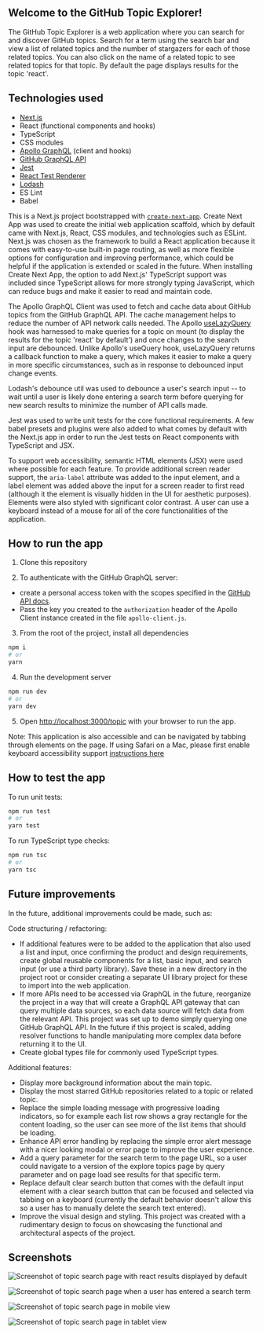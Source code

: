## Welcome to the GitHub Topic Explorer!

The GitHub Topic Explorer is a web application where you can search for and discover GitHub topics. Search for a term using the search bar and view a list of related topics and the number of stargazers for each of those related topics. You can also click on the name of a related topic to see related topics for that topic. By default the page displays results for the topic 'react'.

## Technologies used

- [Next.js](https://nextjs.org/)
- React (functional components and hooks)
- TypeScript
- CSS modules
- [Apollo GraphQL](https://www.apollographql.com/) (client and hooks)
- [GitHub GraphQL API](https://docs.github.com/en/graphql/guides/forming-calls-with-graphql#the-graphql-endpoint)
- [Jest](https://jestjs.io/)
- [React Test Renderer](https://reactjs.org/docs/test-renderer.html)
- [Lodash](https://lodash.com/)
- ES Lint
- Babel

This is a Next.js project bootstrapped with [`create-next-app`](https://github.com/vercel/next.js/tree/canary/packages/create-next-app). Create Next App was used to create the initial web application scaffold, which by default came with Next.js, React, CSS modules, and technologies such as ESLint. Next.js was chosen as the framework to build a React application because it comes with easy-to-use built-in page routing, as well as more flexible options for configuration and improving performance, which could be helpful if the application is extended or scaled in the future. When installing Create Next App, the option to add Next.js' TypeScript support was included since TypeScript allows for more strongly typing JavaScript, which can reduce bugs and make it easier to read and maintain code.

The Apollo GraphQL Client was used to fetch and cache data about GitHub topics from the GitHub GraphQL API. The cache management helps to reduce the number of API network calls needed. The Apollo [useLazyQuery](https://www.apollographql.com/docs/react/data/queries/#manual-execution-with-uselazyquery) hook was harnessed to make queries for a topic on mount (to display the results for the topic 'react' by default') and once changes to the search input are debounced. Unlike Apollo's useQuery hook, useLazyQuery returns a callback function to make a query, which makes it easier to make a query in more specific circumstances, such as in response to debounced input change events.

Lodash's debounce util was used to debounce a user's search input -- to wait until a user is likely done entering a search term before querying for new search results to minimize the number of API calls made.

Jest was used to write unit tests for the core functional requirements. A few babel presets and plugins were also added to what comes by default with the Next.js app in order to run the Jest tests on React components with TypeScript and JSX.

To support web accessibility, semantic HTML elements (JSX) were used where possible for each feature. To provide additional screen reader support, the `aria-label` attribute was added to the input element, and a label element was added above the input for a screen reader to first read (although it the element is visually hidden in the UI for aesthetic purposes). Elements were also styled with significant color contrast. A user can use a keyboard instead of a mouse for all of the core functionalities of the application.

## How to run the app

1. Clone this repository

2. To authenticate with the GitHub GraphQL server:

- create a personal access token with the scopes specified in the [GitHub API docs](https://docs.github.com/en/graphql/guides/forming-calls-with-graphql#authenticating-with-graphql).
- Pass the key you created to the `authorization` header of the Apollo Client instance created in the file `apollo-client.js`.

3. From the root of the project, install all dependencies

```bash
npm i
# or
yarn
```

4. Run the development server

```bash
npm run dev
# or
yarn dev
```

5. Open [http://localhost:3000/topic](http://localhost:3000/topic) with your browser to run the app.

Note: This application is also accessible and can be navigated by tabbing through elements on the page. If using Safari on a Mac, please first enable keyboard accessibility support [instructions here](https://dequeuniversity.com/mac/keyboard-access-mac)

## How to test the app

To run unit tests:

```bash
npm run test
# or
yarn test
```

To run TypeScript type checks:

```bash
npm run tsc
# or
yarn tsc
```

## Future improvements

In the future, additional improvements could be made, such as:

Code structuring / refactoring:

- If additional features were to be added to the application that also used a list and input, once confirming the product and design requirements, create global reusable components for a list, basic input, and search input (or use a third party library). Save these in a new directory in the project root or consider creating a separate UI library project for these to import into the web application.
- If more APIs need to be accessed via GraphQL in the future, reorganize the project in a way that will create a GraphQL API gateway that can query multiple data sources, so each data source will fetch data from the relevant API. This project was set up to demo simply querying one GitHub GraphQL API. In the future if this project is scaled, adding resolver functions to handle manipulating more complex data before returning it to the UI.
- Create global types file for commonly used TypeScript types.

Additional features:

- Display more background information about the main topic.
- Display the most starred GitHub repositories related to a topic or related topic.
- Replace the simple loading message with progressive loading indicators, so for example each list row shows a gray rectangle for the content loading, so the user can see more of the list items that should be loading.
- Enhance API error handling by replacing the simple error alert message with a nicer looking modal or error page to improve the user experience.
- Add a query parameter for the search term to the page URL, so a user could navigate to a version of the explore topics page by query parameter and on page load see results for that specific term.
- Replace default clear search button that comes with the default input element with a clear search button that can be focused and selected via tabbing on a keyboard (currently the default behavior doesn't allow this so a user has to manually delete the search text entered).
- Improve the visual design and styling. This project was created with a rudimentary design to focus on showcasing the functional and architectural aspects of the project.

## Screenshots

![Screenshot of topic search page with react results displayed by default](public/demo-screenshot-default-react.jpg "The page displays results for 'react' topic by default")

![Screenshot of topic search page when a user has entered a search term](public/demo-screenshot-search-term.jpg "Page displays results for the search term 'ai'")

![Screenshot of topic search page in mobile view](public/demo-screenshot-mobile.jpg 'Mobile view')

![Screenshot of topic search page in tablet view](public/demo-screenshot-tablet.jpg "Tablet view'")
